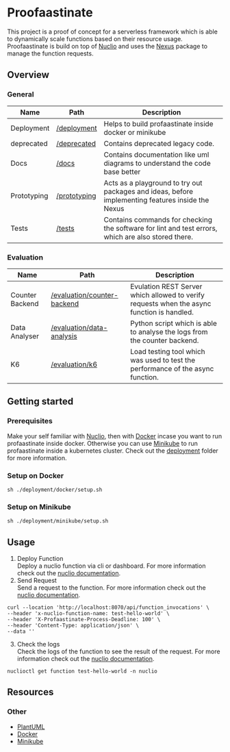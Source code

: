 # Proofaastinate

This project is a proof of concept for a serverless framework which is able to dynamically scale functions based on their resource usage.
Proofaastinate is build on top of [Nuclio](https://nuclio.io) and uses the [Nexus](../pkg/nexus) package to manage the function requests.

## Overview

### General
| Name        | Path                          | Description                                                                                        |
|-------------|-------------------------------|----------------------------------------------------------------------------------------------------|
| Deployment  | [/deployment](./deployment)   | Helps to build profaastinate inside docker or minikube                                             |
| deprecated  | [/deprecated](./deprecated)   | Contains deprecated legacy code.                                                                   |
| Docs        | [/docs](./docs)               | Contains documentation like uml diagrams to understand the code base better                        |
| Prototyping | [/prototyping](./prototyping) | Acts as a playground to try out packages and ideas, before implementing features inside the Nexus  |
| Tests       | [/tests](./tests)             | Contains commands for checking the software for lint and test errors, which are also stored there. |

### Evaluation
| Name            | Path                                                        | Description                                                                                |
|-----------------|-------------------------------------------------------------|--------------------------------------------------------------------------------------------|
| Counter Backend | [/evaluation/counter-backend](./evaluation/counter-backend) | Evulation REST Server which allowed to verify requests when the async function is handled. |
| Data Analyser   | [/evaluation/data-analysis](./evaluation/data-analysis)     | Python script which is able to analyse the logs from the counter backend.                  |
| K6              | [/evaluation/k6](./evaluation/k6)                           | Load testing tool which was used to test the performance of the async function.            |


## Getting started

### Prerequisites
Make your self familiar with [Nuclio](https://nuclio.io), then with [Docker](https://www.docker.com/) incase you want to run profaastinate inside docker.
Otherwise you can use [Minikube](https://github.com/minekube) to run profaastinate inside a kubernetes cluster. 
Check out the [deployment](./deployment) folder for more information.

### Setup on Docker
```shell
sh ./deployment/docker/setup.sh
```

### Setup on Minikube
```shell
sh ./deployment/minikube/setup.sh
```
## Usage
1. Deploy Function <br>Deploy a nuclio function via cli or dashboard. For more information check out the [nuclio documentation](https://nuclio.io/docs/latest/tasks/deploying-functions/).
2. Send Request <br>Send a request to the function. For more information check out the [nuclio documentation](https://nuclio.io/docs/latest/tasks/invoking-functions/).
```shell 
curl --location 'http://localhost:8070/api/function_invocations' \
--header 'x-nuclio-function-name: test-hello-world' \
--header 'X-Profaastinate-Process-Deadline: 100' \
--header 'Content-Type: application/json' \
--data ''
```
3. Check the logs <br>Check the logs of the function to see the result of the request. For more information check out the [nuclio documentation](https://nuclio.io/docs/latest/tasks/monitoring-functions/).
```shell
nuclioctl get function test-hello-world -n nuclio
```


## Resources

### Other
- [PlantUML](https://plantuml.com/starting)
- [Docker](https://www.docker.com/)
- [Minikube](https://github.com/minekube)